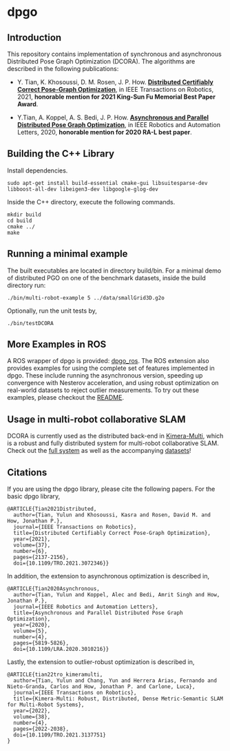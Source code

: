# dpgo


## Introduction
This repository contains implementation of synchronous and asynchronous Distributed Pose Graph Optimization (DCORA).  The algorithms are described in the following publications:

 - Y. Tian, K. Khosoussi, D. M. Rosen, J. P. How. [**Distributed Certifiably Correct Pose-Graph Optimization**](https://arxiv.org/abs/1911.03721), in IEEE Transactions on Robotics, 2021, **honorable mention for 2021 King-Sun Fu Memorial Best Paper Award**.
 
 - Y.Tian, A. Koppel, A. S. Bedi, J. P. How.  [**Asynchronous and Parallel Distributed Pose Graph Optimization**](https://arxiv.org/abs/2003.03281), in IEEE Robotics and Automation Letters, 2020, **honorable mention for 2020 RA-L best paper**. 

## Building the C++ Library 

Install dependencies.

```
sudo apt-get install build-essential cmake-gui libsuitesparse-dev libboost-all-dev libeigen3-dev libgoogle-glog-dev
```

Inside the C++ directory, execute the following commands.

```
mkdir build
cd build
cmake ../
make
```

## Running a minimal example

The built executables are located in directory build/bin. For a minimal demo of distributed PGO on one of the benchmark datasets, inside the build directory run:
```
./bin/multi-robot-example 5 ../data/smallGrid3D.g2o
```

Optionally, run the unit tests by,
```
./bin/testDCORA
```

## More Examples in ROS

A ROS wrapper of dpgo is provided: [dpgo_ros](https://github.com/mit-acl/dpgo_ros). The ROS extension also provides examples for using the complete set of features implemented in dpgo. These include running the asynchronous version, speeding up convergence with Nesterov acceleration, and using robust optimization on real-world datasets to reject outlier measurements. To try out these examples, please checkout the [README](https://github.com/mit-acl/dpgo_ros).

## Usage in multi-robot collaborative SLAM

DCORA is currently used as the distributed back-end in [Kimera-Multi](https://github.com/MIT-SPARK/Kimera-Multi), which is a robust and fully distributed system for multi-robot collaborative SLAM. Check out the [full system](https://github.com/MIT-SPARK/Kimera-Multi) as well as the accompanying [datasets](https://github.com/MIT-SPARK/Kimera-Multi-Data)!

## Citations

If you are using the dpgo library, please cite the following papers. For the basic dpgo library,
```
@ARTICLE{Tian2021Distributed,
  author={Tian, Yulun and Khosoussi, Kasra and Rosen, David M. and How, Jonathan P.},
  journal={IEEE Transactions on Robotics}, 
  title={Distributed Certifiably Correct Pose-Graph Optimization}, 
  year={2021},
  volume={37},
  number={6},
  pages={2137-2156},
  doi={10.1109/TRO.2021.3072346}}
```
In addition, the extension to asynchronous optimization is described in,
```
@ARTICLE{Tian2020Asynchronous,
  author={Tian, Yulun and Koppel, Alec and Bedi, Amrit Singh and How, Jonathan P.},
  journal={IEEE Robotics and Automation Letters}, 
  title={Asynchronous and Parallel Distributed Pose Graph Optimization}, 
  year={2020},
  volume={5},
  number={4},
  pages={5819-5826},
  doi={10.1109/LRA.2020.3010216}}
```
Lastly, the extension to outlier-robust optimization is described in,
```
@ARTICLE{tian22tro_kimeramulti,
  author={Tian, Yulun and Chang, Yun and Herrera Arias, Fernando and Nieto-Granda, Carlos and How, Jonathan P. and Carlone, Luca},
  journal={IEEE Transactions on Robotics}, 
  title={Kimera-Multi: Robust, Distributed, Dense Metric-Semantic SLAM for Multi-Robot Systems}, 
  year={2022},
  volume={38},
  number={4},
  pages={2022-2038},
  doi={10.1109/TRO.2021.3137751}
}
```

